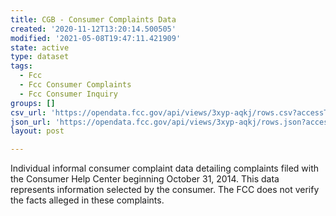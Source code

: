 ```yaml
---
title: CGB - Consumer Complaints Data
created: '2020-11-12T13:20:14.500505'
modified: '2021-05-08T19:47:11.421909'
state: active
type: dataset
tags:
  - Fcc
  - Fcc Consumer Complaints
  - Fcc Consumer Inquiry
groups: []
csv_url: 'https://opendata.fcc.gov/api/views/3xyp-aqkj/rows.csv?accessType=DOWNLOAD'
json_url: 'https://opendata.fcc.gov/api/views/3xyp-aqkj/rows.json?accessType=DOWNLOAD'
layout: post

---
```

Individual informal consumer complaint data detailing complaints filed with the Consumer Help Center beginning October 31, 2014. This data represents information selected by the consumer. The FCC does not verify the facts alleged in these complaints.
